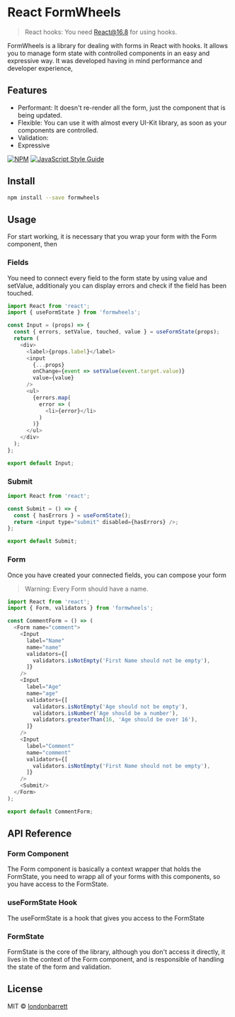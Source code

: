 # React FormWheels

> React hooks: You need React@16.8 for using hooks.

FormWheels is a library for dealing with forms in React with hooks.
It allows you to manage form state with controlled components in an easy
and expressive way. It was developed having in mind performance and
developer experience,

## Features

- Performant: It doesn't re-render all the form, just the component that
is being updated.
- Flexible: You can use it with almost every UI-Kit library, as soon as
your components are controlled.
- Validation:
- Expressive

[![NPM](https://img.shields.io/npm/v/formwheels.svg)](https://www.npmjs.com/package/formwheels) [![JavaScript Style Guide](https://img.shields.io/badge/code_style-standard-brightgreen.svg)](https://standardjs.com)

## Install

```bash
npm install --save formwheels
```

## Usage

For start working, it is necessary that you wrap your form with the Form
component, then

### Fields

You need to connect every field to the form state by using value and
setValue, additionaly you can display errors and check if the field has
been touched.

```js
import React from 'react';
import { useFormState } from 'formwheels';

const Input = (props) => {
  const { errors, setValue, touched, value } = useFormState(props);
  return (
    <div>
      <label>{props.label}</label>
      <input
        {...props}
        onChange={event => setValue(event.target.value)}
        value={value}
      />
      <ul>
        {errors.map(
          error => (
            <li>{error}</li>
          )
        )}
      </ul>
    </div>
  );
};

export default Input;
```

### Submit

```js
import React from 'react';

const Submit = () => {
  const { hasErrors } = useFormState();
  return <input type="submit" disabled={hasErrors} />;
};

export default Submit;
```

### Form

Once you have created your connected fields, you can compose your form

> Warning: Every Form should have a name.

```js
import React from 'react';
import { Form, validators } from 'formwheels';

const CommentForm = () => (
  <Form name="comment">
    <Input
      label="Name"
      name="name"
      validators={[
        validators.isNotEmpty('First Name should not be empty'),
      ]}
    />
    <Input
      label="Age"
      name="age"
      validators={[
        validators.isNotEmpty('Age should not be empty'),
        validators.isNumber('Age should be a number'),
        validators.greaterThan(16, 'Age should be over 16'),
      ]}
    />
    <Input
      label="Comment"
      name="comment"
      validators={[
        validators.isNotEmpty('First Name should not be empty'),
      ]}
    />
    <Submit/>
  </Form>
);

export default CommentForm;
```

## API Reference

### Form Component

The Form component is basically a context wrapper that holds the FormState,
you need to wrapp all of your forms with this components, so you have access
to the FormState.

### useFormState Hook

The useFormState is a hook that gives you access to the FormState

### FormState

FormState is the core of the library, although you don't access it directly,
it lives in the context of the Form component, and is responsible of handling
the state of the form and validation.

## License

MIT © [londonbarrett](https://github.com/londonbarrett)
